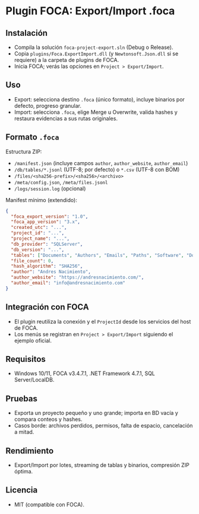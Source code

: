 ﻿# Plugin FOCA: Export/Import .foca

## Instalación
- Compila la solución `foca-project-export.sln` (Debug o Release).
- Copia `plugins/Foca.ExportImport.dll` (y `Newtonsoft.Json.dll` si se requiere) a la carpeta de plugins de FOCA.
- Inicia FOCA; verás las opciones en `Project > Export/Import`.

## Uso
- Export: selecciona destino `.foca` (único formato), incluye binarios por defecto, progreso granular.
- Import: selecciona `.foca`, elige Merge u Overwrite, valida hashes y restaura evidencias a sus rutas originales.

## Formato `.foca`
Estructura ZIP:
- `/manifest.json` (incluye campos `author`, `author_website`, `author_email`)
- `/db/tables/*.jsonl` (UTF-8; por defecto) o `*.csv` (UTF-8 con BOM)
- `/files/<sha256-prefix>/<sha256>/<archivo>`
- `/meta/config.json`, `/meta/files.jsonl`
- `/logs/session.log` (opcional)

Manifest mínimo (extendido):
```json
{
  "foca_export_version": "1.0",
  "foca_app_version": "3.x",
  "created_utc": "...",
  "project_id": "...",
  "project_name": "...",
  "db_provider": "SQLServer",
  "db_version": "...",
  "tables": ["Documents", "Authors", "Emails", "Paths", "Software", "Domains", "Servers"],
  "file_count": 0,
  "hash_algorithm": "SHA256",
  "author": "Andres Nacimiento",
  "author_website": "https://andresnacimiento.com/",
  "author_email": "info@andresnacimiento.com"
}
```

## Integración con FOCA
- El plugin reutiliza la conexión y el `ProjectId` desde los servicios del host de FOCA.
- Los menús se registran en `Project > Export/Import` siguiendo el ejemplo oficial.

## Requisitos
- Windows 10/11, FOCA v3.4.7.1, .NET Framework 4.7.1, SQL Server/LocalDB.

## Pruebas
- Exporta un proyecto pequeño y uno grande; importa en BD vacía y compara conteos y hashes.
- Casos borde: archivos perdidos, permisos, falta de espacio, cancelación a mitad.

## Rendimiento
- Export/Import por lotes, streaming de tablas y binarios, compresión ZIP óptima.

## Licencia
- MIT (compatible con FOCA).
